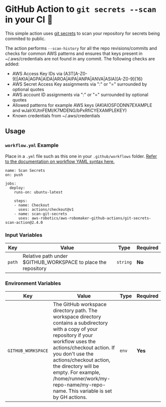 # GitHub Action to `git secrets --scan` in your CI  🔄

This simple action uses [git secrets](https://github.com/awslabs/git-secrets) to scan your repository for secrets being commited to public. 

The action performs `--scan-history` for all the repo revisions/commits and checks for common AWS patterns and ensures that keys present in ~/.aws/credentials are not found in any commit. The following checks are added:

* AWS Access Key IDs via (A3T[A-Z0-9]|AKIA|AGPA|AIDA|AROA|AIPA|ANPA|ANVA|ASIA)[A-Z0-9]{16}
* AWS Secret Access Key assignments via ":" or "=" surrounded by optional quotes
* AWS account ID assignments via ":" or "=" surrounded by optional quotes
* Allowed patterns for example AWS keys (AKIAIOSFODNN7EXAMPLE and wJalrXUtnFEMI/K7MDENG/bPxRfiCYEXAMPLEKEY)
* Known credentials from ~/.aws/credentials

## Usage

### `workflow.yml` Example

Place in a `.yml` file such as this one in your `.github/workflows` folder. [Refer to the documentation on workflow YAML syntax here.](https://help.github.com/en/articles/workflow-syntax-for-github-actions)

```
name: Scan Secrets
on: push

jobs:
  deploy:
    runs-on: ubuntu-latest

    steps:
    - name: Checkout
      uses: actions/checkout@v1
    - name: scan-git-secrets
      uses: aws-robotics/aws-robomaker-github-actions/git-secrets-scan-action@2.4.0
```

### Input Variables

| Key | Value | Type | Required |
| ------------- | ------------- | ------------- | ------------- |
| `path` | Relative path under $GITHUB_WORKSPACE to place the repository | `string` | **No** |


### Environment Variables

| Key | Value | Type | Required |
| ------------- | ------------- | ------------- | ------------- |
| `GITHUB_WORKSPACE` | The GitHub workspace directory path. The workspace directory contains a subdirectory with a copy of your repository if your workflow uses the actions/checkout action. If you don't use the actions/checkout action, the directory will be empty. For example, /home/runner/work/my-repo-name/my-repo-name. This variable is set by GH actions. | `env` | **Yes** |



